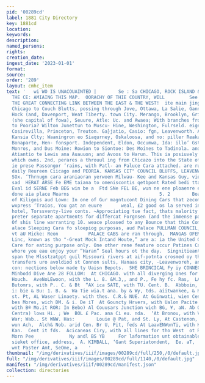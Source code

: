 ```yaml
---
pid: '00289cd'
label: 1881 City Directory
key: 1881cd
location: 
keywords: 
description: 
named_persons: 
rights: 
creation_date: 
ingest_date: '2023-01-01'
format: 
source: 
order: '289'
layout: cmhc_item
text: '   wi WO IS UNACOUAINTED |        Se : Sa CHICAGO, ROCK ISLAND & PACIFIC     ITH
  THE CE: AMIAING THIS MAP.  OORACHY OF THIE COUNTRY, WILL         See ee <N R. RB.  IS
  THE GREAT CONNECTING LINK BETWEEN THE EAST & THE WEST!  ite main jing runs from
  Chicago to Couch Blutts, possing through Jove, Ottawa, La Salie, Gannsdo, Mating,
  Hock (and, Davenport, Weat Tiberty. town City. Merango, Brooklyn, Grinnell Bes Maines
  (she capital of fowa), Seuure, Atle: Uc. and Awaea; With branches from. ‘Hnrea Sunetivn
  to Pooria? Wilton Junettun to Muscu- Hine, Weshington, Fulrseld. eigen, Belkash,
  Cosirevilla, Princeton, Treuton. Ga}jatio, Casio: fgn, Leavenworth. Atchison. and
  Kansia Clty; Waaningron eo Siaqurney, Oskaloosa, and no: piller Reakax vo Purmiggton,
  Bonaparte, Hen- fonsport. Independent, Eldon, Occumwa, Ida: illo’ Gstialoosh, Pella,
  Monros, and Dus Moine: Rowion to Siontoe: Des Moines to Tadinola. and Winterset;
  Atiantio te Lewis ana Auauuon; and Avoos to Harun. This ia posiuvely the only Hallraad,
  which owns. 2nd, perares a throuul ing from Chicazo into the State of lenusns, Wiirougn
  ie prese Passongor ‘rains, with Patl- an Paluce Cara attached. are run each way
  daily Reureen Ciicago and PEORIA. KANSAS CIT" COUNCIL BLUFFS, LEAVENWORTH and AtCH!
  SOx. ‘Thrnugn cara araniaoran yerwoen Milwau- Kee and Kansas Guy, vie the “Milwaukee
  sad  HERAT ARSE Fe EME taiana to omeniscontis qetbpont Rated bedi ttaos poeMee ey
  Eval id SERNE Feb BEG win be a  Ftd SNe FEL BE, wun ne ene ploaenre en eniarin Mout
  done aia place Mearns                                 5. 2        Boautlfal prairies
  of Kiligois aud Lown: In one of Gur magntucont Dining Cars that zecomuany All Through
  wxpress ‘Traios, You gat an euure       weal, £2 good os la served in any Brst-elaaa
  hotel, Torssventy-live conts. ~Approciatiog tue fact, thats malority of she péople
  preter separate apartments for differcat Forgnsen (and the immense passenger business
  Of shis line warranting 10. weace ploased to any Bounce that thie Company runs Puttar
  alace Sleeping Cara fo sloepiog purposas, aud Palace PULLMAN COUNCIL, BLUFFS, icmets
  vt aU Micke: Reon           PALACE CABS are ran through,  MANGAS OFEM, ATOLMES  this
  Linc, known as tho "-Great Mock Intand Houte,” are a: ia the United Grates and Canada,  ‘Dining
  Care for eating purpose only. One other rene feature occur Patines Care tye SMOKING  IXLOON
  whore you eau enjoy your “Haran” Seal hours ot the day.  Singnitieant tron Uridees
  span the Mlsstzatppt guil Missouri rivers at aif-potnta crosmed oy this fino. und
  transfers uro avoldiod st Connon sults, Hanaas city, -Leavenworeh, and Atobiaoa,
  con: nections below made ty Uaisn Bepots.  SHE BRINCICAL Fy iy CONNECTIONS OF  Shad
  Minbodd Dive Ane 28 FOLLOW:  At CHICAGO. with all diverging Unes for the Ratt and
  Houch.  AveNoLEwoon, with the L. 8. &M.3,, and P., Fe hy fc. Ras,  LAgWASniNGTON
  Butomrs, with P.. C. & Bt  “AX ica SATE, with TU. Cent. B.  Abbboin, with bb. &
  i: bie & Bu: 1. B. &  Wa Tie wia.t ana. by & Wy, tds. aiitwankee, & Rack                OMe
  st. Pt, AL Waser Linaety. with thes. C.R.& NUE. At Guinwati, wien Central lowe Relt,  Al
  bes Mores, wich DM. & i. De iT  At Gouncty Hrvers, with Ualon Pacite R. BR, ALOwalAa,
  with B® Mo.it ROR: In Bebo) Al Couusars Junction wich BG, ¥, aN. Ab OMTUNWA. with
  Centra) lows Hi. ; We  BOL £ Pac. ana Ci eu. nda.  ‘At Bronou, with Vol, Peo, &
  War; Wab.. St WNW. Has:        Louie @ Pat, and St. Ly, At Castenon, with Al Atcuisos:
  wun Ach,  Alch& Nob. arid Cen. Br U, Pit, feds At LaavENWonTi, with Kan Pac, and
  Kan.  Cent it fds.  Acicaneas Ciry, with all lines for tho West  ot REDEIA, DES
  Morn Pee             Ny andl BS YB     For laformation unt obtainable af your home
  sieket office, address,  A. KIMBALL, ‘Gant Superiatondent,  Ee. aT,  JOHN, Goi  ME.
  wnt Paster Amt, SeOme, a    '
thumbnail: "/img/derivatives/iiif/images/00289cd/full/250,/0/default.jpg"
full: "/img/derivatives/iiif/images/00289cd/full/1140,/0/default.jpg"
manifest: "/img/derivatives/iiif/00289cd/manifest.json"
collection: directories
---
```

